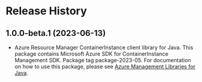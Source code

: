 # Release History

## 1.0.0-beta.1 (2023-06-13)

- Azure Resource Manager ContainerInstance client library for Java. This package contains Microsoft Azure SDK for ContainerInstance Management SDK.  Package tag package-2023-05. For documentation on how to use this package, please see [Azure Management Libraries for Java](https://aka.ms/azsdk/java/mgmt).
